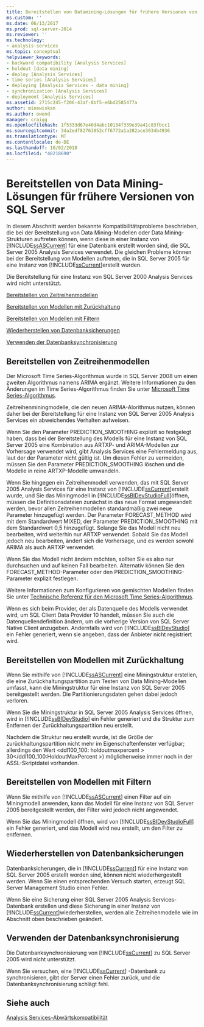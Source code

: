 ```yaml
---
title: Bereitstellen von Datamining-Lösungen für frühere Versionen von SQLServer | Microsoft-Dokumentation
ms.custom: ''
ms.date: 06/13/2017
ms.prod: sql-server-2014
ms.reviewer: ''
ms.technology:
- analysis-services
ms.topic: conceptual
helpviewer_keywords:
- backward compatibility [Analysis Services]
- holdout [data mining]
- deploy [Analysis Services]
- time series [Analysis Services]
- deploying [Analysis Services - data mining]
- synchronization [Analysis Services]
- deployment [Analysis Services]
ms.assetid: 2715c245-f206-43af-8bf5-e6bd2585477a
author: minewiskan
ms.author: owend
manager: craigg
ms.openlocfilehash: 1f5333d67e40d4abc10134f339e39a41c83fbcc1
ms.sourcegitcommit: 3da2edf82763852cff6772a1a282ace3034b4936
ms.translationtype: MT
ms.contentlocale: de-DE
ms.lasthandoff: 10/02/2018
ms.locfileid: "48218690"
---
```

# <a name="deploy-a-data-mining-solution-to-previous-versions-of-sql-server"></a>Bereitstellen von Data Mining-Lösungen für frühere Versionen von SQL Server
  In diesem Abschnitt werden bekannte Kompatibilitätsprobleme beschrieben, die bei der Bereitstellung von Data Mining-Modellen oder Data Mining-Strukturen auftreten können, wenn diese in einer Instanz von [!INCLUDE[ssASCurrent](../../includes/ssascurrent-md.md)] für eine Datenbank erstellt worden sind, die SQL Server 2005 Analysis Services verwendet. Die gleichen Probleme können bei der Bereitstellung von Modellen auftreten, die in SQL Server 2005 für eine Instanz von [!INCLUDE[ssCurrent](../../includes/sscurrent-md.md)]erstellt wurden.  
  
 Die Bereitstellung für eine Instanz von SQL Server 2000 Analysis Services wird nicht unterstützt.  
  
 [Bereitstellen von Zeitreihenmodellen](#bkmk_TimeSeries)  
  
 [Bereitstellen von Modellen mit Zurückhaltung](#bkmk_Holdout)  
  
 [Bereitstellen von Modellen mit Filtern](#bkmk_Filter)  
  
 [Wiederherstellen von Datenbanksicherungen](#bkmk_Backup)  
  
 [Verwenden der Datenbanksynchronisierung](#bkmk_Synch)  
  
##  <a name="bkmk_TimeSeries"></a> Bereitstellen von Zeitreihenmodellen  
 Der Microsoft Time Series-Algorithmus wurde in SQL Server 2008 um einen zweiten Algorithmus namens ARIMA ergänzt. Weitere Informationen zu den Änderungen im Time Series-Algorithmus finden Sie unter [Microsoft Time Series-Algorithmus](microsoft-time-series-algorithm.md).  
  
 Zeitreihenminingmodelle, die den neuen ARIMA-Alorithmus nutzen, können daher bei der Bereitstellung für eine Instanz von SQL Server 2005 Analysis Services ein abweichendes Verhalten aufweisen.  
  
 Wenn Sie den Parameter PREDICTION_SMOOTHING explizit so festgelegt haben, dass bei der Bereitstellung des Modells für eine Instanz von SQL Server 2005 eine Kombination aus ARTXP- und ARIMA-Modellen zur Vorhersage verwendet wird, gibt Analysis Services eine Fehlermeldung aus, laut der der Parameter nicht gültig ist. Um diesen Fehler zu vermeiden, müssen Sie den Parameter PREDICTION_SMOOTHING löschen und die Modelle in reine ARTXP-Modelle umwandeln.  
  
 Wenn Sie hingegen ein Zeitreihenmodell verwenden, das mit SQL Server 2005 Analysis Services für eine Instanz von [!INCLUDE[ssCurrent](../../includes/sscurrent-md.md)]erstellt wurde, und Sie das Miningmodell in [!INCLUDE[ssBIDevStudioFull](../../includes/ssbidevstudiofull-md.md)]öffnen, müssen die Definitionsdateien zunächst in das neue Format umgewandelt werden, bevor allen Zeitreihenmodellen standardmäßig zwei neue Parameter hinzugefügt werden. Der Parameter FORECAST_METHOD wird mit dem Standardwert MIXED, der Parameter PREDICTION_SMOOTHING mit dem Standardwert 0,5 hinzugefügt. Solange Sie das Modell nicht neu bearbeiten, wird weiterhin nur ARTXP verwendet. Sobald Sie das Modell jedoch neu bearbeiten, ändert sich die Vorhersage, und es werden sowohl ARIMA als auch ARTXP verwendet.  
  
 Wenn Sie das Modell nicht ändern möchten, sollten Sie es also nur durchsuchen und auf keinen Fall bearbeiten. Alternativ können Sie den FORECAST_METHOD-Parameter oder den PREDICTION_SMOOTHING-Parameter explizit festlegen.  
  
 Weitere Informationen zum Konfigurieren von gemischten Modellen finden Sie unter [Technische Referenz für den Microsoft Time Series-Algorithmus](microsoft-time-series-algorithm-technical-reference.md).  
  
 Wenn es sich beim Provider, der als Datenquelle des Modells verwendet wird, um SQL Client Data Provider 10 handelt, müssen Sie auch die Datenquellendefinition ändern, um die vorherige Version von SQL Server Native Client anzugeben. Andernfalls wird von [!INCLUDE[ssBIDevStudio](../../includes/ssbidevstudio-md.md)] ein Fehler generiert, wenn sie angeben, dass der Anbieter nicht registriert wird.  
  
##  <a name="bkmk_Holdout"></a> Bereitstellen von Modellen mit Zurückhaltung  
 Wenn Sie mithilfe von [!INCLUDE[ssASCurrent](../../includes/ssascurrent-md.md)] eine Miningstruktur erstellen, die eine Zurückhaltungspartition zum Testen von Data Mining-Modellen umfasst, kann die Miningstruktur für eine Instanz von SQL Server 2005 bereitgestellt werden. Die Partitionierungsdaten gehen dabei jedoch verloren.  
  
 Wenn Sie die Miningstruktur in SQL Server 2005 Analysis Services öffnen, wird in [!INCLUDE[ssBIDevStudio](../../includes/ssbidevstudio-md.md)] ein Fehler generiert und die Struktur zum Entfernen der Zurückhaltungspartition neu erstellt.  
  
 Nachdem die Struktur neu erstellt wurde, ist die Größe der zurückhaltungspartition nicht mehr im Eigenschaftenfenster verfügbar; allerdings den Wert \<ddl100_100: holdoutmaxpercent > 30\</ddl100_100:HoldoutMaxPercent >) möglicherweise immer noch in der ASSL-Skriptdatei vorhanden.  
  
##  <a name="bkmk_Filter"></a> Bereitstellen von Modellen mit Filtern  
 Wenn Sie mithilfe von [!INCLUDE[ssASCurrent](../../includes/ssascurrent-md.md)] einen Filter auf ein Miningmodell anwenden, kann das Modell für eine Instanz von SQL Server 2005 bereitgestellt werden, der Filter wird jedoch nicht angewendet.  
  
 Wenn Sie das Miningmodell öffnen, wird von [!INCLUDE[ssBIDevStudioFull](../../includes/ssbidevstudiofull-md.md)] ein Fehler generiert, und das Modell wird neu erstellt, um den Filter zu entfernen.  
  
##  <a name="bkmk_Backup"></a> Wiederherstellen von Datenbanksicherungen  
 Datenbanksicherungen, die in [!INCLUDE[ssCurrent](../../includes/sscurrent-md.md)] für eine Instanz von SQL Server 2005 erstellt worden sind, können nicht wiederhergestellt werden. Wenn Sie einen entsprechenden Versuch starten, erzeugt SQL Server Management Studio einen Fehler.  
  
 Wenn Sie eine Sicherung einer SQL Server 2005 Analysis Services-Datenbank erstellen und diese Sicherung in einer Instanz von [!INCLUDE[ssCurrent](../../includes/sscurrent-md.md)]wiederherstellen, werden alle Zeitreihenmodelle wie im Abschnitt oben beschrieben geändert.  
  
##  <a name="bkmk_Synch"></a> Verwenden der Datenbanksynchronisierung  
 Die Datenbanksynchronisierung von [!INCLUDE[ssCurrent](../../includes/sscurrent-md.md)] zu SQL Server 2005 wird nicht unterstützt.  
  
 Wenn Sie versuchen, eine [!INCLUDE[ssCurrent](../../includes/sscurrent-md.md)] -Datenbank zu synchronisieren, gibt der Server einen Fehler zurück, und die Datenbanksynchronisierung schlägt fehl.  
  
## <a name="see-also"></a>Siehe auch  
 [Analysis Services-Abwärtskompatibilität](../analysis-services-backward-compatibility.md)  
  
  
